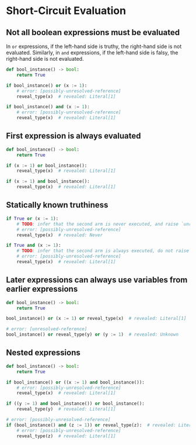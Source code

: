 # Short-Circuit Evaluation

## Not all boolean expressions must be evaluated

In `or` expressions, if the left-hand side is truthy, the right-hand side is not evaluated.
Similarly, in `and` expressions, if the left-hand side is falsy, the right-hand side is not
evaluated.

```py
def bool_instance() -> bool:
    return True

if bool_instance() or (x := 1):
    # error: [possibly-unresolved-reference]
    reveal_type(x)  # revealed: Literal[1]

if bool_instance() and (x := 1):
    # error: [possibly-unresolved-reference]
    reveal_type(x)  # revealed: Literal[1]
```

## First expression is always evaluated

```py
def bool_instance() -> bool:
    return True

if (x := 1) or bool_instance():
    reveal_type(x)  # revealed: Literal[1]

if (x := 1) and bool_instance():
    reveal_type(x)  # revealed: Literal[1]
```

## Statically known truthiness

```py
if True or (x := 1):
    # TODO: infer that the second arm is never executed, and raise `unresolved-reference`.
    # error: [possibly-unresolved-reference]
    reveal_type(x)  # revealed: Never

if True and (x := 1):
    # TODO: infer that the second arm is always executed, do not raise a diagnostic
    # error: [possibly-unresolved-reference]
    reveal_type(x)  # revealed: Literal[1]
```

## Later expressions can always use variables from earlier expressions

```py
def bool_instance() -> bool:
    return True

bool_instance() or (x := 1) or reveal_type(x)  # revealed: Literal[1]

# error: [unresolved-reference]
bool_instance() or reveal_type(y) or (y := 1)  # revealed: Unknown
```

## Nested expressions

```py
def bool_instance() -> bool:
    return True

if bool_instance() or ((x := 1) and bool_instance()):
    # error: [possibly-unresolved-reference]
    reveal_type(x)  # revealed: Literal[1]

if ((y := 1) and bool_instance()) or bool_instance():
    reveal_type(y)  # revealed: Literal[1]

# error: [possibly-unresolved-reference]
if (bool_instance() and (z := 1)) or reveal_type(z):  # revealed: Literal[1]
    # error: [possibly-unresolved-reference]
    reveal_type(z)  # revealed: Literal[1]
```
